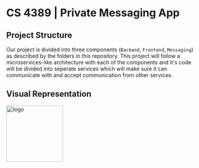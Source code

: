 # CS 4389 | Private Messaging App

## Project Structure 
Our project is divided into three components (`Backend`, `Frontend`, `Messaging`) as described by the folders in this repository.
This project will follow a microservices-like architecture with each of the components and it's code will be divided into seperate services which will make sure it can communicate with and accept communication from other services.

## Visual Representation
<img src="https://raw.githubusercontent.com/AtaGowani/secure_messaging_app/master/.github/app_components.jpg?token=AEUSZT3OJP2UOK5KBWNHDL27R3ZXU" alt="logo" height="150px">